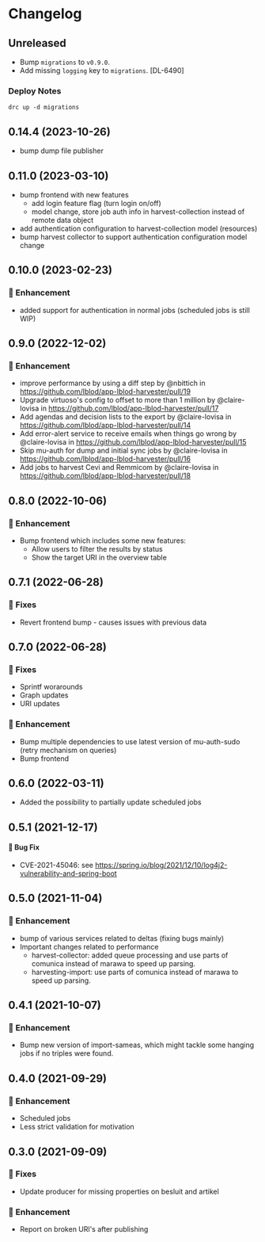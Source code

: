# Changelog
## Unreleased
- Bump `migrations` to `v0.9.0`.
- Add missing `logging` key to `migrations`. [DL-6490]
### Deploy Notes
```
drc up -d migrations
```
## 0.14.4 (2023-10-26)
- bump dump file publisher
## 0.11.0 (2023-03-10)
- bump frontend with new features
  - add login feature flag (turn login on/off)
  - model change, store job auth info in harvest-collection instead of remote data object
- add authentication configuration to harvest-collection model (resources)
- bump harvest collector to support authentication configuration model change
## 0.10.0 (2023-02-23)
### :rocket: Enhancement
 - added support for authentication in normal jobs (scheduled jobs is still WIP)
## 0.9.0 (2022-12-02)
### :rocket: Enhancement
- improve performance by using a diff step by @nbittich in https://github.com/lblod/app-lblod-harvester/pull/19
- Upgrade virtuoso's config to offset to more than 1 million by @claire-lovisa in https://github.com/lblod/app-lblod-harvester/pull/17
- Add agendas and decision lists to the export by @claire-lovisa in https://github.com/lblod/app-lblod-harvester/pull/14
- Add error-alert service to receive emails when things go wrong by @claire-lovisa in https://github.com/lblod/app-lblod-harvester/pull/15
- Skip mu-auth for dump and initial sync jobs by @claire-lovisa in https://github.com/lblod/app-lblod-harvester/pull/16
- Add jobs to harvest Cevi and Remmicom by @claire-lovisa in https://github.com/lblod/app-lblod-harvester/pull/18
## 0.8.0 (2022-10-06)
### :rocket: Enhancement
- Bump frontend which includes some new features:
  - Allow users to filter the results by status
  - Show the target URI in the overview table
## 0.7.1 (2022-06-28)
### :bug: Fixes
- Revert frontend bump - causes issues with previous data
## 0.7.0 (2022-06-28)
### :bug: Fixes
- Sprintf worarounds
- Graph updates
- URI updates
### :rocket: Enhancement
- Bump multiple dependencies to use latest version of mu-auth-sudo (retry mechanism on queries)
- Bump frontend
## 0.6.0 (2022-03-11)
- Added the possibility to partially update scheduled jobs
## 0.5.1 (2021-12-17)
#### :bug: Bug Fix
- CVE-2021-45046: see https://spring.io/blog/2021/12/10/log4j2-vulnerability-and-spring-boot

## 0.5.0 (2021-11-04)
### :rocket: Enhancement
- bump of various services related to deltas (fixing bugs mainly)
- Important changes related to performance
  - harvest-collector: added queue processing and use parts of comunica instead of marawa to speed up parsing.
  - harvesting-import: use parts of comunica instead of marawa to speed up parsing.

## 0.4.1 (2021-10-07)
### :rocket: Enhancement
 - Bump new version of import-sameas, which might tackle some hanging jobs if no triples were found.
## 0.4.0 (2021-09-29)
### :rocket: Enhancement
 - Scheduled jobs
 - Less strict validation for motivation
## 0.3.0 (2021-09-09)
### :bug: Fixes
 - Update producer for missing properties on besluit and artikel
### :rocket: Enhancement
 - Report on broken URl's after publishing
